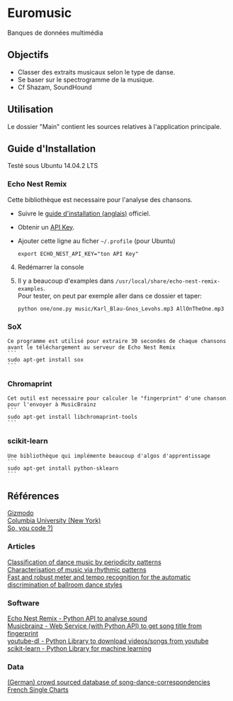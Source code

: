 # Euromusic
Banques de données multimédia


## Objectifs

- Classer des extraits musicaux selon le type de danse.
- Se baser sur le spectrogramme de la musique.
- Cf Shazam, SoundHound


## Utilisation

Le dossier "Main" contient les sources relatives à l'application principale.

## Guide d'Installation
Testé sous Ubuntu 14.04.2 LTS

### Echo Nest Remix
Cette bibliothèque est necessaire pour l'analyse des chansons.

- Suivre le [guide d'installation (anglais)](http://echonest.github.io/remix/installsource.html) officiel.
- Obtenir un [API Key](http://echonest.github.io/remix/keysetup.html).

-  Ajouter cette ligne au ficher `~/.profile` (pour Ubuntu)
   ```
   export ECHO_NEST_API_KEY="ton API Key"
   ```

4. Redémarrer la console

5. Il y a beaucoup d'examples dans `/usr/local/share/echo-nest-remix-examples`.  
   Pour tester, on peut par exemple aller dans ce dossier et taper:
   ```
   python one/one.py music/Karl_Blau-Gnos_Levohs.mp3 AllOnTheOne.mp3
   ```

### SoX
    Ce programme est utilisé pour extraire 30 secondes de chaque chansons avant le téléchargement au serveur de Echo Nest Remix
    ```
    sudo apt-get install sox
    ```

### Chromaprint
    Cet outil est necessaire pour calculer le "fingerprint" d'une chanson pour l'envoyer à MusicBrainz
    ```
    sudo apt-get install libchromaprint-tools
    ```

### scikit-learn
    Une bibliothèque qui implémente beaucoup d'algos d'apprentissage
    ```
    sudo apt-get install python-sklearn
    ```


## Références

[Gizmodo](https://gizmodo.com/5647458/how-shazam-works-to-identify-nearly-every-song-you-throw-at-it)  
[Columbia University (New York)](https://www.ee.columbia.edu/~dpwe/papers/Wang03-shazam.pdf)  
[So, you code ?)](https://www.soyoucode.com/2011/how-does-shazam-recognize-song)  

### Articles

[Classification of dance music by periodicity patterns](https://citeseerx.ist.psu.edu/viewdoc/download?doi=10.1.1.414.9917&rep=rep1&type=pdf)  
[Characterisation of music via rhythmic patterns](http://mtg.upf.edu//ismir2004/review/CRFILES/paper165-b28308914f720be8d4c5f00bf2a5c9aa.pdf)  
[Fast and robust meter and tempo recognition for the automatic discrimination of ballroom dance styles](https://mediatum.ub.tum.de/doc/1138560/1138560.pdf)

### Software
[Echo Nest Remix - Python API to analyse sound](https://echonest.github.io/remix/)  
[Musicbrainz - Web Service (with Python API) to get song title from fingerprint](https://musicbrainz.org/doc/python-musicbrainz2)  
[youtube-dl - Python Library to download videos/songs from youtube](https://github.com/rg3/youtube-dl/)  
[scikit-learn - Python Library for machine learning](http://scikit-learn.org/stable/)

### Data
[(German) crowd sourced database of song-dance-correspondencies](https://www.tanzmusik-online.de/)  
[French Single Charts](http://www.lescharts.com/weekchart.asp?cat=s)
